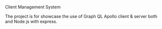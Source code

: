 Client Management System

The project is for showcase the use of Graph QL Apollo client & server both and Node js with express.
